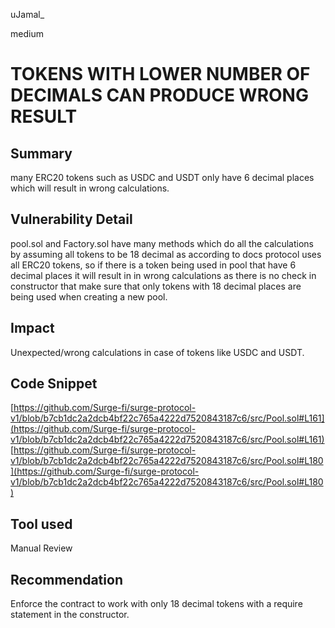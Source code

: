 uJamal_

medium

# TOKENS WITH LOWER NUMBER OF DECIMALS CAN PRODUCE WRONG RESULT

## Summary
many ERC20 tokens such as USDC and USDT only have 6 decimal places which will result in wrong calculations.
## Vulnerability Detail
pool.sol  and Factory.sol have many methods which do all the calculations by assuming all tokens to be 18 decimal as according to docs protocol uses all ERC20 tokens, so if there is a token being used in pool that have 6 decimal places it will result in in wrong calculations as there is no check in constructor that make sure that only tokens with 18 decimal places are being used when creating a new pool.
## Impact
Unexpected/wrong calculations in case of tokens like USDC and USDT.
## Code Snippet
[https://github.com/Surge-fi/surge-protocol-v1/blob/b7cb1dc2a2dcb4bf22c765a4222d7520843187c6/src/Pool.sol#L161](https://github.com/Surge-fi/surge-protocol-v1/blob/b7cb1dc2a2dcb4bf22c765a4222d7520843187c6/src/Pool.sol#L161)
[https://github.com/Surge-fi/surge-protocol-v1/blob/b7cb1dc2a2dcb4bf22c765a4222d7520843187c6/src/Pool.sol#L180](https://github.com/Surge-fi/surge-protocol-v1/blob/b7cb1dc2a2dcb4bf22c765a4222d7520843187c6/src/Pool.sol#L180)
## Tool used

Manual Review

## Recommendation
Enforce the contract to work with only 18 decimal tokens with a require statement in the constructor.